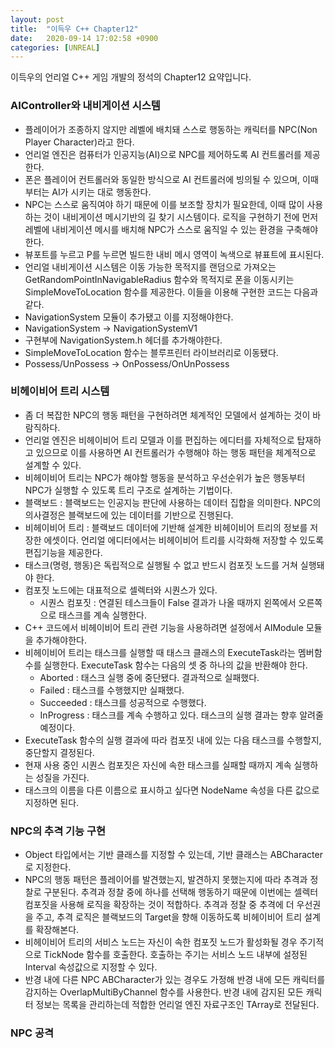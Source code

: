 ```yaml
---
layout: post
title:  "이득우 C++ Chapter12"
date:   2020-09-14 17:02:58 +0900
categories: [UNREAL]
---
```


이득우의 언리얼 C++ 게임 개발의 정석의 Chapter12 요약입니다.

### AIController와 내비게이션 시스템
- 플레이어가 조종하지 않지만 레벨에 배치돼 스스로 행동하는 캐릭터를 NPC(Non Player Character)라고 한다.
- 언리얼 엔진은 컴퓨터가 인공지능(AI)으로 NPC를 제어하도록 AI 컨트롤러를 제공한다.
- 폰은 플레이어 컨트롤러와 동일한 방식으로 AI 컨트롤러에 빙의될 수 있으며, 이때부터는 AI가 시키는 대로 행동한다.
- NPC는 스스로 움직여야 하기 때문에 이를 보조할 장치가 필요한데, 이때 많이 사용하는 것이 내비게이션 메시기반의 길 찾기 시스템이다. 로직을 구현하기 전에 먼저 레벨에 내비게이션 메시를 배치해 NPC가 스스로 움직일 수 있는 환경을 구축해야 한다.
- 뷰포트를 누르고 P를 누르면 빌드한 내비 메시 영역이 녹색으로 뷰표트에 표시된다.
- 언리얼 내비게이션 시스템은 이동 가능한 목적지를 랜덤으로 가져오는 GetRandomPointInNavigableRadius 함수와 목적지로 폰을 이동시키는 SimpleMoveToLocation 함수를 제공한다. 이들을 이용해 구현한 코드는 다음과 같다.
- NavigationSystem 모듈이 추가됐고 이를 지정해야한다.
- NavigationSystem -> NavigationSystemV1
- 구현부에 NavigationSystem.h 헤더를 추가해야한다.
- SimpleMoveToLocation 함수는 블루프린터 라이브러리로 이동됐다.
- Possess/UnPossess -> OnPossess/OnUnPossess

### 비헤이비어 트리 시스템
- 좀 더 복잡한 NPC의 행동 패턴을 구현하려면 체계적인 모델에서 설계하는 것이 바람직하다.
- 언리얼 엔진은 비헤이비어 트리 모델과 이를 편집하는 에디터를 자체적으로 탑재하고 있으므로 이를 사용하면 AI 컨트롤러가 수행해야 하는 행동 패턴을 체계적으로 설계할 수 있다.
- 비헤이비어 트리는 NPC가 해야할 행동을 분석하고 우선순위가 높은 행동부터 NPC가 실행할 수 있도록 트리 구조로 설계하는 기법이다.
- 블랙보드 : 블랙보드는 인공지능 판단에 사용하는 데이터 집합을 의미한다. NPC의 의사결정은 블랙보드에 있는 데이터를 기반으로 진행된다.
- 비헤이비어 트리 : 블랙보드 데이터에 기반해 설계한 비헤이비어 트리의 정보를 저장한 에셋이다. 언리얼 에디터에서는 비헤이비어 트리를 시각화해 저장할 수 있도록 편집기능을 제공한다.
- 태스크(명령, 행동)은 독립적으로 실행될 수 없고 반드시 컴포짓 노드를 거쳐 실행돼야 한다.
- 컴포짓 노드에는 대표적으로 셀렉터와 시퀀스가 있다.  
    - 시퀀스 컴포짓 : 연결된 테스크들이 False 결과가 나올 때까지 왼쪽에서 오른쪽으로 태스크를 계속 실행한다.
- C++ 코드에서 비헤이비어 트리 관련 기능을 사용하려면 설정에서 AIModule 모듈을 추가해야한다.
- 비헤이비어 트리는 태스크를 실행할 때 태스크 클래스의 ExecuteTask라는 멤버함수를 실행한다. ExecuteTask 함수는 다음의 셋 중 하나의 값을 반환해야 한다.
    - Aborted : 태스크 실행 중에 중단됐다. 결과적으로 실패했다.
    - Failed : 태스크를 수행했지만 실패했다.
    - Succeeded : 태스크를 성공적으로 수행했다.
    - InProgress : 태스크를 계속 수행하고 있다. 태스크의 실행 결과는 향후 알려줄 예정이다.
- ExecuteTask 함수의 실행 결과에 따라 컴포짓 내에 있는 다음 태스크를 수행할지, 중단할지 결정된다.
- 현재 사용 중인 시퀀스 컴포짓은 자신에 속한 태스크를 실패할 때까지 계속 실행하는 성질을 가진다.
- 태스크의 이름을 다른 이름으로 표시하고 싶다면 NodeName 속성을 다른 값으로 지정하면 된다.

### NPC의 추격 기능 구현
- Object 타입에서는 기반 클래스를 지정할 수 있는데, 기반 클래스는 ABCharacter로 지정한다.
- NPC의 행동 패턴은 플레이어를 발견했는지, 발견하지 못했는지에 따라 추격과 정찰로 구분된다. 추격과 정찰 중에 하나를 선택해 행동하기 때문에 이번에는 셀렉터 컴포짓을 사용해 로직을 확장하는 것이 적합하다. 추격과 정찰 중 추격에 더 우선권을 주고, 추격 로직은 블랙보드의 Target을 향해 이동하도록 비헤이비어 트리 설계를 확장해본다.
- 비헤이비어 트리의 서비스 노드는 자신이 속한 컴포짓 노드가 활성화될 경우 주기적으로 TickNode 함수를 호출한다. 호출하는 주기는 서비스 노드 내부에 설정된 Interval 속성값으로 지정할 수 있다.
- 반경 내에 다른 NPC ABCharacter가 있는 경우도 가정해 반경 내에 모든 캐릭터를 감지하는 OverlapMultiByChannel 함수를 사용한다. 반경 내에 감지된 모든 캐릭터 정보는 목록을 관리하는데 적합한 언리얼 엔진 자료구조인 TArray로 전달된다.

### NPC 공격
